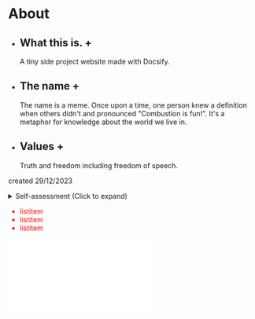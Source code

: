 # About

+ ## What this is. +

  A tiny side project website made with Docsify.

+ ## The name +

  The name is a meme. Once upon a time, one person knew a definition when others didn't and pronounced "Combustion is fun!". It's a metaphor for knowledge about the world we live in.

+ ## Values +

  Truth and freedom including freedom of speech.

created 29/12/2023


<details>
<summary>Self-assessment (Click to expand)</summary>

- Abc
- Abc

</details>

<div style='color: red'>

- listitem
- listitem
- listitem

</div>

![](InterestingBytes/articles/recommended_sites.md ':include')
